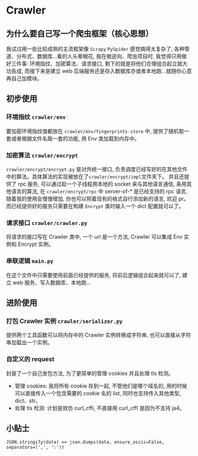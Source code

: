 # Crawler

## 为什么要自己写一个爬虫框架（核心思想）
我试过用一些比较成熟的主流框架像 `Scrapy` `PySpider` 感觉搞得太复杂了, 各种管道、分布式、数据库...看的人头晕眼花, 我在做逆向、爬虫项目时, 我觉得只用做好三件事: 环境指纹、加密算法、请求接口, 剩下的就是将他们合理组合起立就大功告成, 而接下来是建立 web 后端服务还是存入数据库亦或者本地跑...就随你心意再自己加模块。

## 初步使用

### 环境指纹 `crawler/env`
要加密环境指纹值都放在 `crawler/env/fingerprints-store` 中, 提供了随机取一套或者根据文件名取一套的功能, 用 Env 类加载到内存中。

### 加密算法 `crawler/encrypt`
`crawler/encrypt/encrypt.py` 是对外统一接口, 负责调度已经写好的在其他文件中的算法。具体算法的实现被放在了`crawler/encrypt/impl`文件夹下。 并且还提供了 rpc 服务, 可以通过起一个子线程用本地的 socket 来与其他语言通信, 条用其他语言的算法, 在 `crawler/encrypt/rpc` 中 server-of-* 是已经支持的 rpc 语言, 随着我的使用会慢慢增加, 你也可以照着现有的格式自行添加新的语言, 欢迎 pr。而已经提供好的服务只需要在构建 `Encrypt` 类时输入一个 dict 配置就可以了。

### 请求接口 `crawler/crawler.py`
将请求的接口写在 Crawler 类中, 一个 url 是一个方法, Crawler 可以集成 Env 实例和 Encrypt 实例。

### 串联逻辑 `main.py`
在这个文件中只需要使用前面已经提供的服务, 将前后逻辑组合起来就可以了, 建立 web 服务、写入数据库、本地跑...

## 进阶使用

### 打包 Crawler 实例 `crawler/serializer.py`
提供两个工具函数可以将内存中的 Crawler 实例转换成字符串, 也可以直接从字符串加载出一个实例。

### 自定义的 request
封装了一个自己发包方法, 为了更简单的管理 cookies 并且处理 tls 检测。
- 管理 cookies: 我将所有 cookie 存到一起, 不管他们是哪个域名的, 用的时候可以直接传入一个包含需要的 cookie 名的 list, 同时也支持传入其他类型, dict、str。
- 处理 tls 检测: 计划是效仿 curl_cffi, 不直接用 curl_cffi 是因为不支持 ja4。

## 小贴士
`JSON.stringify(data) == json.dumps(data, ensure_ascii=False, separators=(',', ':'))`